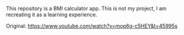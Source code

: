 This repository is a BMI calculator app. This is not my project, I am recreating it as a learning experience.

Original: https://www.youtube.com/watch?v=mop6g-c5HEY&t=45995s
